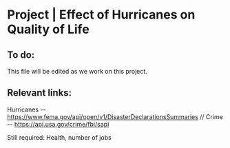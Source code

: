 # Project | Effect of Hurricanes on Quality of Life

## To do:

This file will be edited as we work on this project. 


## Relevant links:
  Hurricanes -- https://www.fema.gov/api/open/v1/DisasterDeclarationsSummaries // 
  Crime -- https://api.usa.gov/crime/fbi/sapi

Still required: Health,  number of jobs

